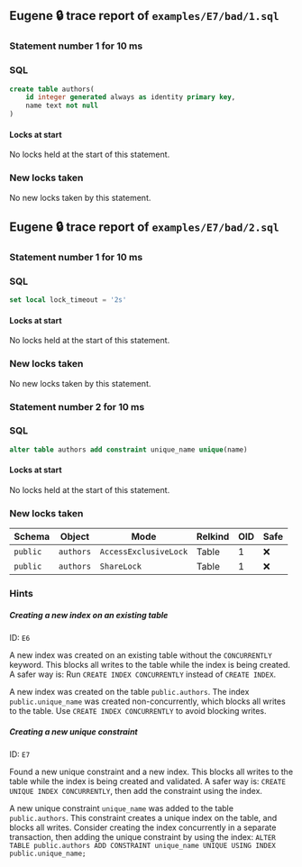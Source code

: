## Eugene 🔒 trace report of `examples/E7/bad/1.sql`

### Statement number 1 for 10 ms

### SQL

```sql
create table authors(
    id integer generated always as identity primary key,
    name text not null
)
```

#### Locks at start

No locks held at the start of this statement.

### New locks taken

No new locks taken by this statement.



## Eugene 🔒 trace report of `examples/E7/bad/2.sql`

### Statement number 1 for 10 ms

### SQL

```sql
set local lock_timeout = '2s'
```

#### Locks at start

No locks held at the start of this statement.

### New locks taken

No new locks taken by this statement.


### Statement number 2 for 10 ms

### SQL

```sql
alter table authors add constraint unique_name unique(name)
```

#### Locks at start

No locks held at the start of this statement.

### New locks taken

| Schema | Object | Mode | Relkind | OID | Safe |
|--------|--------|------|---------|-----|------|
| `public` | `authors` | `AccessExclusiveLock` | Table | 1 | ❌ |
| `public` | `authors` | `ShareLock` | Table | 1 | ❌ |

### Hints

##### Creating a new index on an existing table

ID: `E6`

A new index was created on an existing table without the `CONCURRENTLY` keyword. This blocks all writes to the table while the index is being created. A safer way is: Run `CREATE INDEX CONCURRENTLY` instead of `CREATE INDEX`.

A new index was created on the table `public.authors`. The index `public.unique_name` was created non-concurrently, which blocks all writes to the table. Use `CREATE INDEX CONCURRENTLY` to avoid blocking writes.

##### Creating a new unique constraint

ID: `E7`

Found a new unique constraint and a new index. This blocks all writes to the table while the index is being created and validated. A safer way is: `CREATE UNIQUE INDEX CONCURRENTLY`, then add the constraint using the index.

A new unique constraint `unique_name` was added to the table `public.authors`. This constraint creates a unique index on the table, and blocks all writes. Consider creating the index concurrently in a separate transaction, then adding the unique constraint by using the index: `ALTER TABLE public.authors ADD CONSTRAINT unique_name UNIQUE USING INDEX public.unique_name;`

